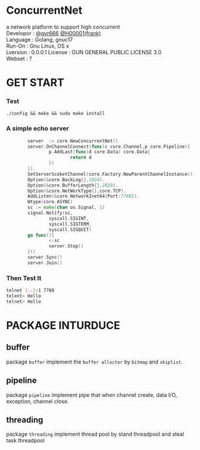 # ConcurrentNet
a network platform to support high concurrent  
Developor  : [@gyr666](https://github.com/gyr666) [@H00001(frank)](https://h00001.github.io)  
Language   : Golang, gnuc17  
Run-On	   : Gnu Linux, OS x  
Lversion   : 0.0.0.1
License    : GUN GENERAL PUBLIC LICENSE 3.0  
Webset     : ?

# GET START
### Test
`./config && make && sudo make install`
### A simple echo server
```go
        server  := core.NewConcurrentNet()
        server.OnChannelConnect(func(c core.Channel,p core.Pipeline){
                p.AddLast(func(d core.Data) core.Data{
                        return d
                })
        }).
        SetServerScoketChannel(core.Factory.NewParentChannelInstance()).
        Option(&core.BackLog{},1024).
        Option(&core.BufferLength{},2020).
        Option(&core.NetWorkType{},core.TCP).
        AddListen(&core.NetworkInet64{Port:7788}).
        Wtype(core.ASYNC)
        sc := make(chan os.Signal, 1)
        signal.Notify(sc,
                syscall.SIGINT,
                syscall.SIGTERM,
                syscall.SIGQUIT)
        go func(){
                <-sc
                server.Stop()
        }()
        server.Sync()
        server.Join()
```

### Then Test It
```bash
telnet [::]:1 7788
telent> Hello
telnet> Hello
```

# PACKAGE INTURDUCE
## buffer
package `buffer` implement the `buffer alloctor` by `bitmap` and `skiplist`.
## pipeline
package `pipeline` implement pipe that when channel create, data I/O, exception, channel close.
## threading
package `threading` implement thread pool by stand threadpool and steal task threadpool

